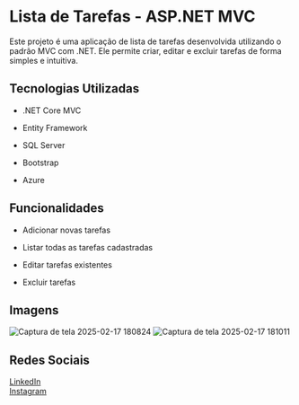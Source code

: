 # Lista de Tarefas - ASP.NET MVC

Este projeto é uma aplicação de lista de tarefas desenvolvida utilizando o padrão MVC com .NET. Ele permite criar, editar e excluir tarefas de forma simples e intuitiva.

## Tecnologias Utilizadas

- .NET Core MVC

- Entity Framework

- SQL Server

- Bootstrap

- Azure

## Funcionalidades

- Adicionar novas tarefas

- Listar todas as tarefas cadastradas

- Editar tarefas existentes

- Excluir tarefas

## Imagens
![Captura de tela 2025-02-17 180824](https://github.com/user-attachments/assets/a032c054-b4c5-4ae5-b5b9-64d539a5b16e)
![Captura de tela 2025-02-17 181011](https://github.com/user-attachments/assets/10303fc7-8bed-4673-b7da-ded8bfb4e162)

## Redes Sociais
[LinkedIn](https://www.linkedin.com/in/gabriel-borges-03a721240/)  
[Instagram](https://www.instagram.com/___borgesgabriel/)
